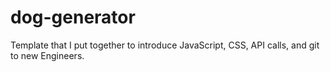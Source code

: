 # dog-generator

Template that I put together to introduce JavaScript, CSS, API calls, and git to new Engineers. 
